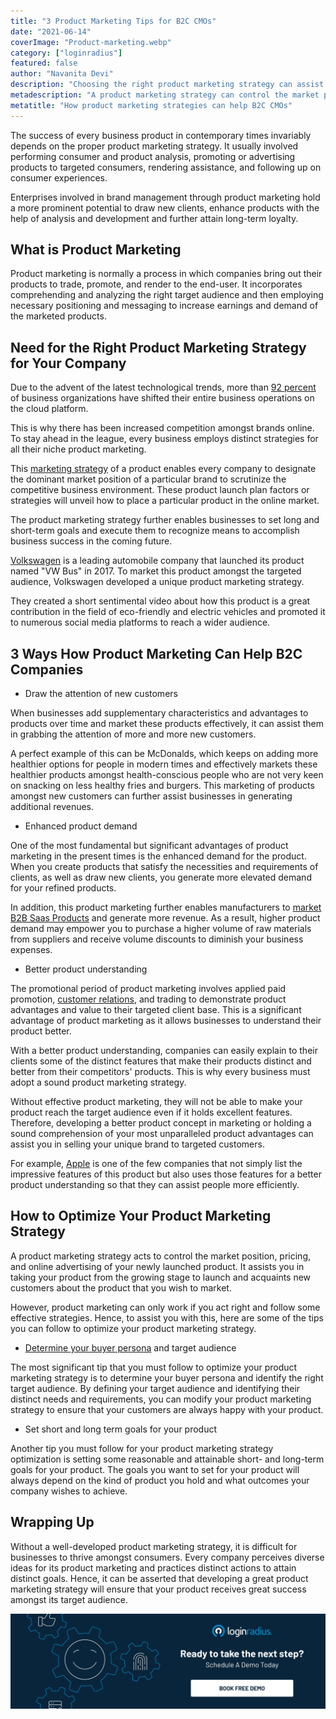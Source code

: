 ```yaml
---
title: "3 Product Marketing Tips for B2C CMOs"
date: "2021-06-14"
coverImage: "Product-marketing.webp"
category: ["loginradius"]
featured: false 
author: "Navanita Devi"
description: "Choosing the right product marketing strategy can assist you in taking your product to the next level. Read this detailed article to find out how your company can benefit by adopting an effective product marketing strategy."
metadescription: "A product marketing strategy can control the market position, and online advertising of your product. Follow these tips to optimize your product marketing strategy."
metatitle: "How product marketing strategies can help B2C CMOs"
---
```


The success of every business product in contemporary times invariably depends on the proper product marketing strategy. It usually involved performing consumer and product analysis, promoting or advertising products to targeted consumers, rendering assistance, and following up on consumer experiences.

  

Enterprises involved in brand management through product marketing hold a more prominent potential to draw new clients, enhance products with the help of analysis and development and further attain long-term loyalty.

## What is Product Marketing

Product marketing is normally a process in which companies bring out their products to trade, promote, and render to the end-user. It incorporates comprehending and analyzing the right target audience and then employing necessary positioning and messaging to increase earnings and demand of the marketed products.

## Need for the Right Product Marketing Strategy for Your Company

Due to the advent of the latest technological trends, more than [92 percent](https://www.forbes.com/sites/louiscolumbus/2020/08/02/32-of-it-budgets-will-be-dedicated-to-the-cloud-by-2021/) of business organizations have shifted their entire business operations on the cloud platform.

  

This is why there has been increased competition amongst brands online. To stay ahead in the league, every business employs distinct strategies for all their niche product marketing.

  

This [marketing strategy](https://www.loginradius.com/blog/fuel/top-5-marketing-strategies-to-power-up-your-business/) of a product enables every company to designate the dominant market position of a particular brand to scrutinize the competitive business environment. These product launch plan factors or strategies will unveil how to place a particular product in the online market.

  

The product marketing strategy further enables businesses to set long and short-term goals and execute them to recognize means to accomplish business success in the coming future.

  

[Volkswagen](http://www.uwgb.edu/clampitp/Phils%20Site/Internet_Broadcast/documents/Volkswagen-Cases-Case.pdf)  is a leading automobile company that launched its product named "VW Bus" in 2017. To market this product amongst the targeted audience, Volkswagen developed a unique product marketing strategy.

  

They created a short sentimental video about how this product is a great contribution in the field of eco-friendly and electric vehicles and promoted it to numerous social media platforms to reach a wider audience.

## 3 Ways How Product Marketing Can Help B2C Companies

  

-   Draw the attention of new customers
    

  

When businesses add supplementary characteristics and advantages to products over time and market these products effectively, it can assist them in grabbing the attention of more and more new customers.

  

A perfect example of this can be McDonalds, which keeps on adding more healthier options for people in modern times and effectively markets these healthier products amongst health-conscious people who are not very keen on snacking on less healthy fries and burgers. This marketing of products amongst new customers can further assist businesses in generating additional revenues.

  

-   Enhanced product demand
    

  

One of the most fundamental but significant advantages of product marketing in the present times is the enhanced demand for the product. When you create products that satisfy the necessities and requirements of clients, as well as draw new clients, you generate more elevated demand for your refined products.

  

In addition, this product marketing further enables manufacturers to [market B2B Saas Products](https://www.loginradius.com/blog/fuel/consumer-experience-b2b-saas/) and generate more revenue. As a result, higher product demand may empower you to purchase a higher volume of raw materials from suppliers and receive volume discounts to diminish your business expenses.

  

-   Better product understanding
    

  

The promotional period of product marketing involves applied paid promotion, [customer relations](https://www.loginradius.com/blog/fuel/customer-relationship-business/), and trading to demonstrate product advantages and value to their targeted client base. This is a significant advantage of product marketing as it allows businesses to understand their product better.

  

With a better product understanding, companies can easily explain to their clients some of the distinct features that make their products distinct and better from their competitors' products. This is why every business must adopt a sound product marketing strategy.

  

Without effective product marketing, they will not be able to make your product reach the target audience even if it holds excellent features. Therefore, developing a better product concept in marketing or holding a sound comprehension of your most unparalleled product advantages can assist you in selling your unique brand to targeted customers.

  

For example, [Apple](https://www.loginradius.com/sign-in-with-apple/) is one of the few companies that not simply list the impressive features of this product but also uses those features for a better product understanding so that they can assist people more efficiently.

## How to Optimize Your Product Marketing Strategy

  

A product marketing strategy acts to control the market position, pricing, and online advertising of your newly launched product. It assists you in taking your product from the growing stage to launch and acquaints new customers about the product that you wish to market.

  

However, product marketing can only work if you act right and follow some effective strategies. Hence, to assist you with this, here are some of the tips you can follow to optimize your product marketing strategy.

  

-   [Determine your buyer persona](https://visme.co/blog/buyer-persona-template/) and target audience
    

  

The most significant tip that you must follow to optimize your product marketing strategy is to determine your buyer persona and identify the right target audience. By defining your target audience and identifying their distinct needs and requirements, you can modify your product marketing strategy to ensure that your customers are always happy with your product.

  

-   Set short and long term goals for your product
    

  

Another tip you must follow for your product marketing strategy optimization is setting some reasonable and attainable short- and long-term goals for your product. The goals you want to set for your product will always depend on the kind of product you hold and what outcomes your company wishes to achieve.

## Wrapping Up

Without a well-developed product marketing strategy, it is difficult for businesses to thrive amongst consumers. Every company perceives diverse ideas for its product marketing and practices distinct actions to attain distinct goals. Hence, it can be asserted that developing a great product marketing strategy will ensure that your product receives great success amongst its target audience.<p>
[![book-a-demo-Consultation](../../assets/book-a-demo-loginradius.webp)](https://www.loginradius.com/contact-us?utm_source=blog&utm_medium=web&utm_campaign=product-marketing-tips-for-b2c)
